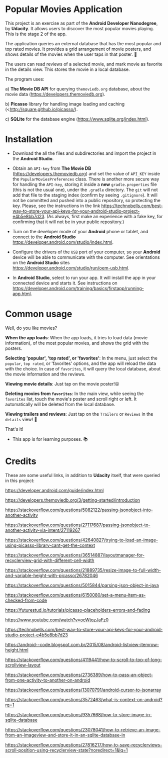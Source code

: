 # Popular Movies Application

This project is an exercise as part of the **Android Developer Nanodegree**, by **Udacity**. It allows users to discover the most popular movies playing. This is the stage 2 of the app.

The application queries an external database that has the most popular and top rated movies. It provides a grid arrangement of movie posters, and shows details of the movies when the user taps in that poster. 🎥

The users can read reviews of a selected movie, and mark movie as favorite in the details view. This stores the movie in a local database.

The program uses:

a) **The Movie DB API** for querying `themoviedb.org` database, about the movie data  (<https://developers.themoviedb.org>).

b) **Picasso** library for handling image loading and caching (<http://square.github.io/picasso/).

c) **SQLite**  for the database engine (<https://www.sqlite.org/index.html>).


# Installation

* Download the all the files and subdirectories and import the project in the **Android Studio**.

* Obtain an `API-key` from **The Movie DB** (<https://developers.themoviedb.org>) and set the value of `API_KEY` inside the `PopularMoviesPreferences` class. There is another more secure way for handling the `API-key`, storing it inside a **new** `gradle.properties` file (this is not the usual one), under the `.gradle` directory. The `git` will not add that file to the staging index (confirm by seeing `.gitignore`). It will not be committed and pushed into a public repository, so protecting the key. Please, see the instructions in the link <https://technobells.com/best-way-to-store-your-api-keys-for-your-android-studio-project-e4b5e8bb7d23>. (As always, first make an experience with a fake key, for confirming that it will not be in your public repository.)

* Turn on the developer mode of your **Android** phone or tablet, and connect to the **Android Studio** <https://developer.android.com/studio/index.html>.

* Configure the drivers of the `USB` port of your computer, so your **Android** device will be able to communicate with the computer. See orientations on the **Android Studio** sites <https://developer.android.com/studio/run/oem-usb.html>.

* In **Android Studio**, select to run your app. It will install the app in your connected device and starts it. See instructions on <https://developer.android.com/training/basics/firstapp/running-app.html>.


# Common usage

Well, do you like movies?

**When the app loads**: When the app loads, it tries to load data (movie information), of the most popular movies, and shows the grid with the posters.

**Selecting 'popular', 'top rated', or 'favorites'**: In the menu, just select the `popular`, `top rated`, or 'favorites' options, and the app will reload the data with the choice. In case of `favorites`, it will query the local database, about the movie information and the reviews.

**Viewing movie details**: Just tap on the movie poster!😮

**Deleting movies from `favorites`**: In the main view, while seeing the `favorites` list, touch the movie's poster and scroll right or left. It automatically will be deleted from the local database.

**Viewing trailers and reviews**: Just tap on the `Trailers` or `Reviews` in the `details` view! 📣

That's it!


* This app is for learning purposes. 📚


# Credits

These are some useful links, in addition to **Udacity** itself, that were queried in this project:

https://developer.android.com/guide/index.html

https://developers.themoviedb.org/3/getting-started/introduction

https://stackoverflow.com/questions/5082122/passing-jsonobject-into-another-activity

https://stackoverflow.com/questions/27117687/passing-jsonobject-to-another-activity-via-intent/27119267

https://stackoverflow.com/questions/42640827/trying-to-load-an-image-using-picasso-library-cant-get-the-context

https://stackoverflow.com/questions/36514887/layoutmanager-for-recyclerview-grid-with-different-cell-width

https://stackoverflow.com/questions/21889735/resize-image-to-full-width-and-variable-height-with-picasso/26782046

https://stackoverflow.com/questions/5015844/parsing-json-object-in-java

https://stackoverflow.com/questions/6150080/set-a-menu-item-as-checked-from-code

https://futurestud.io/tutorials/picasso-placeholders-errors-and-fading

https://www.youtube.com/watch?v=ocWtozJaFz0

https://technobells.com/best-way-to-store-your-api-keys-for-your-android-studio-project-e4b5e8bb7d23

https://android--code.blogspot.com.br/2015/08/android-listview-itemrow-height.html

https://stackoverflow.com/questions/4119441/how-to-scroll-to-top-of-long-scrollview-layout

https://stackoverflow.com/questions/2736389/how-to-pass-an-object-from-one-activity-to-another-on-android

https://stackoverflow.com/questions/13070791/android-cursor-to-jsonarray

https://stackoverflow.com/questions/3572463/what-is-context-on-android?rq=1

https://stackoverflow.com/questions/9357668/how-to-store-image-in-sqlite-database

https://stackoverflow.com/questions/23078041/how-to-retrieve-an-image-from-an-imageview-and-store-it-in-an-sqlite-database-in

https://stackoverflow.com/questions/27816217/how-to-save-recyclerviews-scroll-position-using-recyclerview-state?noredirect=1&lq=1
